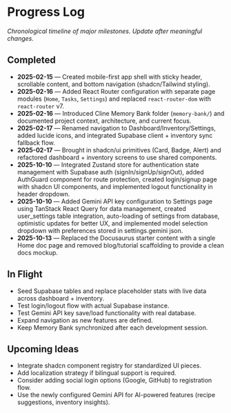 # Progress Log

_Chronological timeline of major milestones. Update after meaningful changes._

## Completed

- **2025-02-15** — Created mobile-first app shell with sticky header, scrollable content, and bottom navigation (shadcn/Tailwind styling).
- **2025-02-16** — Added React Router configuration with separate page modules (`Home`, `Tasks`, `Settings`) and replaced `react-router-dom` with `react-router` v7.
- **2025-02-16** — Introduced Cline Memory Bank folder (`memory-bank/`) and documented project context, architecture, and current focus.
- **2025-02-17** — Renamed navigation to Dashboard/Inventory/Settings, added lucide icons, and integrated Supabase client + inventory sync fallback flow.
- **2025-02-17** — Brought in shadcn/ui primitives (Card, Badge, Alert) and refactored dashboard + inventory screens to use shared components.
- **2025-10-10** — Integrated Zustand store for authentication state management with Supabase auth (signIn/signUp/signOut), added AuthGuard component for route protection, created login/signup page with shadcn UI components, and implemented logout functionality in header dropdown.
- **2025-10-10** — Added Gemini API key configuration to Settings page using TanStack React Query for data management, created user_settings table integration, auto-loading of settings from database, optimistic updates for better UX, and implemented model selection dropdown with preferences stored in settings.gemini json.
- **2025-10-13** — Replaced the Docusaurus starter content with a single Home doc page and removed blog/tutorial scaffolding to provide a clean docs mockup.

## In Flight

- Seed Supabase tables and replace placeholder stats with live data across dashboard + inventory.
- Test login/logout flow with actual Supabase instance.
- Test Gemini API key save/load functionality with real database.
- Expand navigation as new features are defined.
- Keep Memory Bank synchronized after each development session.

## Upcoming Ideas

- Integrate shadcn component registry for standardized UI pieces.
- Add localization strategy if bilingual support is required.
- Consider adding social login options (Google, GitHub) to registration flow.
- Use the newly configured Gemini API for AI-powered features (recipe suggestions, inventory insights).
